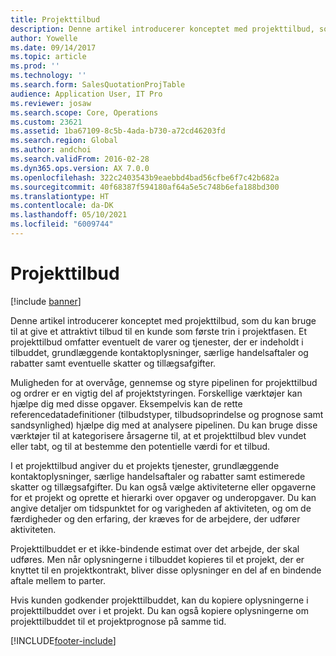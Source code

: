 ```yaml
---
title: Projekttilbud
description: Denne artikel introducerer konceptet med projekttilbud, som du kan bruge til at give et attraktivt tilbud til en kunde som første trin i projektfasen. Et projekttilbud omfatter eventuelt de varer og tjenester, der er indeholdt i tilbuddet, grundlæggende kontaktoplysninger, særlige handelsaftaler og rabatter samt eventuelle skatter og tillægsafgifter.
author: Yowelle
ms.date: 09/14/2017
ms.topic: article
ms.prod: ''
ms.technology: ''
ms.search.form: SalesQuotationProjTable
audience: Application User, IT Pro
ms.reviewer: josaw
ms.search.scope: Core, Operations
ms.custom: 23621
ms.assetid: 1ba67109-8c5b-4ada-b730-a72cd46203fd
ms.search.region: Global
ms.author: andchoi
ms.search.validFrom: 2016-02-28
ms.dyn365.ops.version: AX 7.0.0
ms.openlocfilehash: 322c2403543b9eaebbd4bad56cfbe6f7c42b682a
ms.sourcegitcommit: 40f68387f594180af64a5e5c748b6efa188bd300
ms.translationtype: HT
ms.contentlocale: da-DK
ms.lasthandoff: 05/10/2021
ms.locfileid: "6009744"
---
```

# <a name="project-quotations"></a>Projekttilbud

[!include [banner](../includes/banner.md)]

Denne artikel introducerer konceptet med projekttilbud, som du kan bruge til at give et attraktivt tilbud til en kunde som første trin i projektfasen. Et projekttilbud omfatter eventuelt de varer og tjenester, der er indeholdt i tilbuddet, grundlæggende kontaktoplysninger, særlige handelsaftaler og rabatter samt eventuelle skatter og tillægsafgifter. 

Muligheden for at overvåge, gennemse og styre pipelinen for projekttilbud og ordrer er en vigtig del af projektstyringen. Forskellige værktøjer kan hjælpe dig med disse opgaver. Eksempelvis kan de rette referencedatadefinitioner (tilbudstyper, tilbudsoprindelse og prognose samt sandsynlighed) hjælpe dig med at analysere pipelinen. Du kan bruge disse værktøjer til at kategorisere årsagerne til, at et projekttilbud blev vundet eller tabt, og til at bestemme den potentielle værdi for et tilbud. 

I et projekttilbud angiver du et projekts tjenester, grundlæggende kontaktoplysninger, særlige handelsaftaler og rabatter samt estimerede skatter og tillægsafgifter. Du kan også vælge aktiviteterne eller opgaverne for et projekt og oprette et hierarki over opgaver og underopgaver. Du kan angive detaljer om tidspunktet for og varigheden af aktiviteten, og om de færdigheder og den erfaring, der kræves for de arbejdere, der udfører aktiviteten. 

Projekttilbuddet er et ikke-bindende estimat over det arbejde, der skal udføres. Men når oplysningerne i tilbuddet kopieres til et projekt, der er knyttet til en projektkontrakt, bliver disse oplysninger en del af en bindende aftale mellem to parter. 

Hvis kunden godkender projekttilbuddet, kan du kopiere oplysningerne i projekttilbuddet over i et projekt. Du kan også kopiere oplysningerne om projekttilbuddet til et projektprognose på samme tid.





[!INCLUDE[footer-include](../includes/footer-banner.md)]